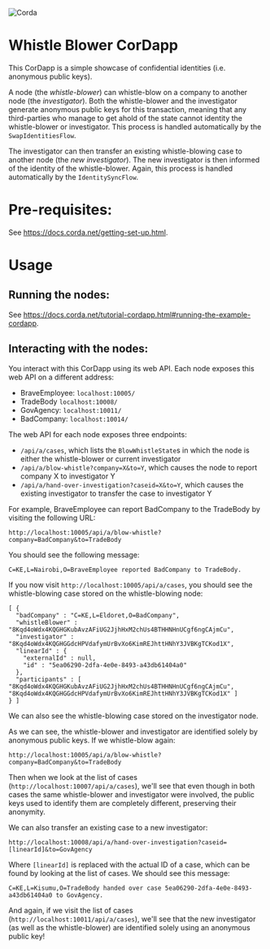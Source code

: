 ![Corda](https://www.corda.net/wp-content/uploads/2016/11/fg005_corda_b.png)

# Whistle Blower CorDapp

This CorDapp is a simple showcase of confidential identities (i.e. anonymous public keys).

A node (the *whistle-blower*) can whistle-blow on a company to another node (the *investigator*). Both the 
whistle-blower and the investigator generate anonymous public keys for this transaction, meaning that any third-parties 
who manage to get ahold of the state cannot identity the whistle-blower or investigator. This process is handled 
automatically by the `SwapIdentitiesFlow`.

The investigator can then transfer an existing whistle-blowing case to another node (the *new investigator*). The 
new investigator is then informed of the identity of the whistle-blower. Again, this process is handled automatically 
by the `IdentitySyncFlow`.

# Pre-requisites:
  
See https://docs.corda.net/getting-set-up.html.

# Usage

## Running the nodes:

See https://docs.corda.net/tutorial-cordapp.html#running-the-example-cordapp.

## Interacting with the nodes:

You interact with this CorDapp using its web API. Each node exposes this web API on a different address:

* BraveEmployee: `localhost:10005/`
* TradeBody `localhost:10008/`
* GovAgency: `localhost:10011/`
* BadCompany: `localhost:10014/`

The web API for each node exposes three endpoints:

* `/api/a/cases`, which lists the `BlowWhistleState`s in which the node is either the whistle-blower or current 
  investigator
* `/api/a/blow-whistle?company=X&to=Y`, which causes the node to report company X to investigator Y
* `/api/a/hand-over-investigation?caseid=X&to=Y`, which causes the existing investigator to transfer the case to 
  investigator Y
  
For example, BraveEmployee can report BadCompany to the TradeBody by visiting the following URL:

    http://localhost:10005/api/a/blow-whistle?company=BadCompany&to=TradeBody

You should see the following message:

    C=KE,L=Nairobi,O=BraveEmployee reported BadCompany to TradeBody.
    
If you now visit `http://localhost:10005/api/a/cases`, you should see the whistle-blowing case stored on the
whistle-blowing node:

    [ {
      "badCompany" : "C=KE,L=Eldoret,O=BadCompany",
      "whistleBlower" : "8Kqd4oWdx4KQGHGKubAvzAFiUG2JjhHxM2chUs4BTHHNHnUCgf6ngCAjmCu",
      "investigator" : "8Kqd4oWdx4KQGHGGdcHPVdafymUrBvXo6KimREJhttHNhY3JVBKgTCKod1X",
      "linearId" : {
        "externalId" : null,
        "id" : "5ea06290-2dfa-4e0e-8493-a43db61404a0"
      },
      "participants" : [ "8Kqd4oWdx4KQGHGKubAvzAFiUG2JjhHxM2chUs4BTHHNHnUCgf6ngCAjmCu", "8Kqd4oWdx4KQGHGGdcHPVdafymUrBvXo6KimREJhttHNhY3JVBKgTCKod1X" ]
    } ]

We can also see the whistle-blowing case stored on the investigator node.

As we can see, the whistle-blower and investigator are identified solely by anonymous public keys. If we whistle-blow 
again:

    http://localhost:10005/api/a/blow-whistle?company=BadCompany&to=TradeBody

Then when we look at the list of cases (`http://localhost:10007/api/a/cases`), we'll see that even though in both 
cases the same whistle-blower and investigator were involved, the public keys used to identify them are completely 
different, preserving their anonymity.

We can also transfer an existing case to a new investigator:

    http://localhost:10008/api/a/hand-over-investigation?caseid=[linearId]&to=GovAgency

Where `[linearId]` is replaced with the actual ID of a case, which can be found by looking at the list of cases. We 
should see this message:

    C=KE,L=Kisumu,O=TradeBody handed over case 5ea06290-2dfa-4e0e-8493-a43db61404a0 to GovAgency.
    
And again, if we visit the list of cases (`http://localhost:10011/api/a/cases`), we'll see that the new investigator
(as well as the whistle-blower) are identified solely using an anonymous public key!